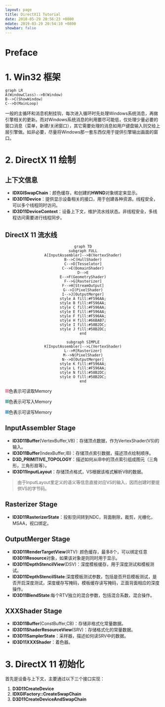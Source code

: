 ```yaml
---
layout: page
title: DirectX11 Tutorial
date: 2018-05-29 20:56:23 +0800
mdate: 2019-03-29 20:54:10 +0800
showbar: false
---
```


# Preface

# 1. Win32 框架

```mermaid
graph LR
A(WindowClass)-->B(Window)
B-->C(ShowWindow)
C-->D(MainLoop)
```

一般的主循环和消息机制挂钩，每次进入循环时先处理Windows系统消息，再做引擎相关的更新。而对Windows系统消息的利用要尽可能低，仅处理少量必要的窗口消息（菜单，新建/关闭窗口），其它需要处理的消息如用户键盘输入则交给上层引擎做。如非必要，尽量将Windows那一套东西仅用于提供引擎输出画面的窗口。

# 2. DirectX 11 绘制

## 上下文信息

- **IDXGISwapChain**：颜色缓存，和创建的**HWND**对象绑定来显示。
- **ID3D11Device**：提供显示设备相关的接口，用于创建各种资源。线程安全，可以多个线程同时访问。
- **ID3D11DeviceContext**：设备上下文，维护流水线状态。非线程安全，多线程访问需要进行线程同步。

## DirectX 11 流水线

<div markdown="1" style="text-align:center">

```mermaid
graph TD
subgraph FULL
A[InputAssembler]-->B(VertexShader)
B-->C(HullShader)
C-->D[Tesselator]
C-->E(DomainShader)
D-->E
E-->F(GeometryShader)
F-->G[Rasterizer]
F-->H[StreamOutput]
G-->I(PixelShader)
I-->J[OutputMerger]
style A fill:#F596AA;
style B fill:#F596AA;
style C fill:#F596AA;
style E fill:#F596AA;
style F fill:#F596AA;
style H fill:#66BAB7;
style I fill:#58B2DC;
style J fill:#58B2DC;
end

subgraph SIMPLE
K[InputAssembler]-->L(VertexShader)
L-->M[Rasterizer]
M-->N(PixelShader)
N-->O[OutputMerger]
style K fill:#F596AA;
style L fill:#F596AA;
style N fill:#58B2DC;
style O fill:#58B2DC;
end
```

</div>

<img style="width:12px;height:12px;background:#F596AA;">色表示可读取Memory

<img style="width:12px;height:12px;background:#66BAB7;">色表示可写入Memory

<img style="width:12px;height:12px;background:#58B2DC;">色表示可读写Memory

## InputAssembler Stage

- **ID3D11Buffer**(VertexBuffer,VB)：存储顶点数据，作为VertexShader(VS)的输入。
- **ID3D11Buffer**(IndexBuffer,IB)：存储顶点索引数据，描述顶点绘制顺序。
- **D3D_PRIMITIVE_TOPOLOGY**：描述如何从IB中的顶点索引组成图元（三角形，三角形扇等）。
- **ID3D11InputLayout**：存储顶点格式，VS根据该格式解析VB的数据。
> 由于InputLayout里定义的语义等信息直接对应VS的输入，因而创建时要提供VS的字节码。

## Rasterizer Stage

- **ID3D11RasterizerState**：投影空间转到NDC，背面剔除，裁剪，光栅化，MSAA，视口绑定。

## OutputMerger Stage

- **ID3D11RenderTargetView**(RTV): 颜色缓存，最多8个，可以绑定任意**ID3D11Resource**对象，如果该对象是则同时用于显示。
- **ID3D11DepthStencilView**(DSV)：深度模板缓存，用于深度测试和模板测试。
- **ID3D11DepthStencilState**:深度模板测试参数，包括是否开启模板测试，是否开启深度测试，深度缓存写掩码，模板缓存读写掩码，正面背面相应的深度操作。
- **ID3D11BlendState**:每个RTV独立的混合参数，包括混合系数，混合操作。

## XXXShader Stage

- **ID3D11Buffer**(ConstBuffer,CB)：存储非格式化常量数据。
- **ID3D11ShaderResourceView**(SRV)：存储格式化的常量数据。
- **ID3D11SamplerState**：采样器，描述如何读SRV中的数据。
- **ID3D11XXXShader**：着色器。

# 3. DirectX 11 初始化

首先是设备与上下文，主要通过以下三个接口实现：

1. **D3D11CreateDevice**
2. **IDXGIFactory::CreateSwapChain**
3. **D3D11CreateDeviceAndSwapChain**
